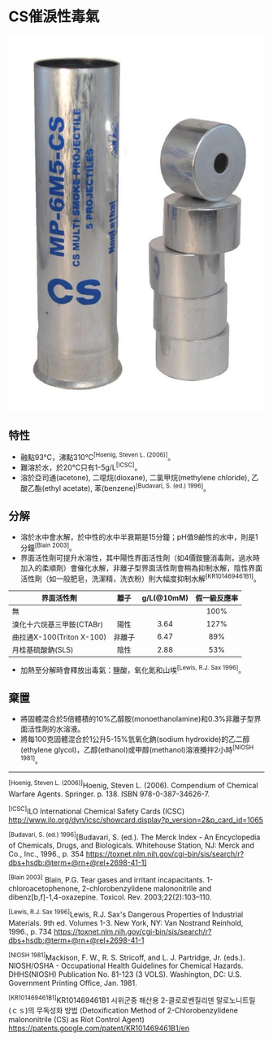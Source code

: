 # CS催淚性毒氣

![cs gas projectile](cs_gas_projectile.jpg)

## 特性

* 融點93°C，沸點310°C<sup>[Hoenig, Steven L. (2006)]</sup>。
* 難溶於水，於20°C只有1-5g/L<sup>[ICSC]</sup>。
* 溶於亞司通(acetone), 二噁烷(dioxane), 二氯甲烷(methylene chloride), 乙酸乙酯(ethyl acetate), 苯(benzene)<sup>[Budavari, S. (ed.) 1996]</sup>。

## 分解

* 溶於水中會水解，於中性的水中半衰期是15分鐘；pH值9鹼性的水中，則是1分鐘<sup>[Blain 2003]</sup>。
* 界面活性劑可提升水溶性，其中陽性界面活性劑（如4價銨鹽消毒劑，過水時加入的柔順劑）會催化水解，非離子型界面活性劑會稍為抑制水解，陰性界面活性劑（如一般肥皂，洗潔精，洗衣粉）則大幅度抑制水解<sup>[KR101469461B1]</sup>。

|界面活性劑|離子|g/L(@10mM)|假一級反應率|
|---|:---:|:---:|:---:|
|無|||100%|
|溴化十六烷基三甲銨(CTABr)|陽性|3.64|127%|
|曲拉通X-100(Triton X-100)|非離子|6.47|89%|
|月桂基硫酸鈉(SLS)|陰性|2.88|53%|

* 加熱至分解時會釋放出毒氣：鹽酸，氧化氮和山埃<sup>[Lewis, R.J. Sax 1996]</sup>。

## 棄置

* 將固體混合於5倍體積的10%乙醇胺(monoethanolamine)和0.3%非離子型界面活性劑的水溶液。
* 將每100克固體混合於1公升5-15%氫氧化鈉(sodium hydroxide)的乙二醇(ethylene glycol)，乙醇(ethanol)或甲醇(methanol)溶液攪拌2小時<sup>[NIOSH 1981]</sup>。

------

<sup>[Hoenig, Steven L. (2006)]</sup>Hoenig, Steven L. (2006). Compendium of Chemical Warfare Agents. Springer. p. 138. ISBN 978-0-387-34626-7.

<sup>[ICSC]</sup>ILO International Chemical Safety Cards (ICSC) http://www.ilo.org/dyn/icsc/showcard.display?p_version=2&p_card_id=1065

<sup>[Budavari, S. (ed.) 1996]</sup>[Budavari, S. (ed.). The Merck Index - An Encyclopedia of Chemicals, Drugs, and Biologicals. Whitehouse Station, NJ: Merck and Co., Inc., 1996., p. 354 https://toxnet.nlm.nih.gov/cgi-bin/sis/search/r?dbs+hsdb:@term+@rn+@rel+2698-41-1]

<sup>[Blain 2003]</sup> Blain, P.G. Tear gases and irritant incapacitants. 1-chloroacetophenone, 2-chlorobenzylidene malononitrile and dibenz[b,f]-1,4-oxazepine. Toxicol. Rev. 2003;22(2):103–110.

<sup>[Lewis, R.J. Sax 1996]</sup>Lewis, R.J. Sax's Dangerous Properties of Industrial Materials. 9th ed. Volumes 1-3. New York, NY: Van Nostrand Reinhold, 1996., p. 734 https://toxnet.nlm.nih.gov/cgi-bin/sis/search/r?dbs+hsdb:@term+@rn+@rel+2698-41-1

<sup>[NIOSH 1981]</sup>Mackison, F. W., R. S. Stricoff, and L. J. Partridge, Jr. (eds.). NIOSH/OSHA - Occupational Health Guidelines for Chemical Hazards. DHHS(NIOSH) Publication No. 81-123 (3 VOLS). Washington, DC: U.S. Government Printing Office, Jan. 1981.

<sup>[KR101469461B1]</sup>KR101469461B1 시위군중 해산용 2-클로로벤질리덴 말로노니트릴(ｃｓ)의 무독성화 방법 (Detoxification Method of 2-Chlorobenzylidene malononitrile (CS) as Riot Control Agent) https://patents.google.com/patent/KR101469461B1/en
